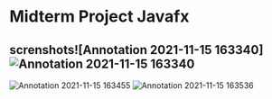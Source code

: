 # Midterm Project Javafx 
## screnshots![Annotation 2021-11-15 163340]![Annotation 2021-11-15 163340](https://user-images.githubusercontent.com/72735965/141767037-9c361fbb-7a35-41a0-a269-3a34ce46d60d.png)
![Annotation 2021-11-15 163455](https://user-images.githubusercontent.com/72735965/141767048-d5c9ca1f-9448-4743-9a33-d4b3d36a8162.png)
![Annotation 2021-11-15 163536](https://user-images.githubusercontent.com/72735965/141767055-c4134906-c0eb-4b3a-aaa6-44ee1b08b158.png)
